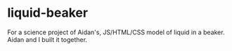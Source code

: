 liquid-beaker
=============

For a science project of Aidan's, JS/HTML/CSS model of liquid in a beaker. Aidan and I built it together.
